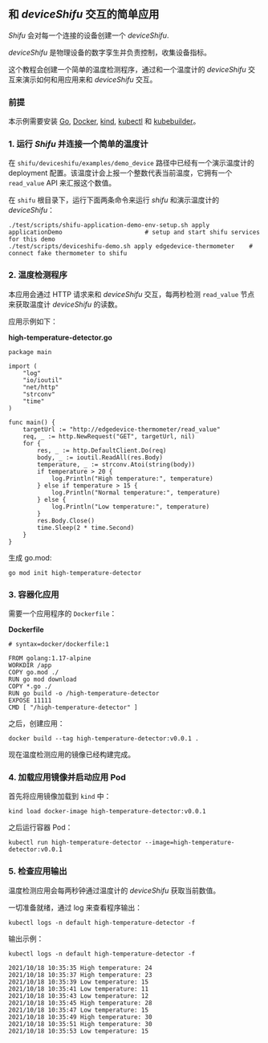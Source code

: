 ## 和 *deviceShifu* 交互的简单应用
*Shifu* 会对每一个连接的设备创建一个 *deviceShifu*.

*deviceShifu* 是物理设备的数字孪生并负责控制，收集设备指标。

这个教程会创建一个简单的温度检测程序，通过和一个温度计的 *deviceShifu* 交互来演示如何和用应用来和 *deviceShifu* 交互。

### 前提
本示例需要安装 [Go](https://golang.org/dl/), [Docker](https://docs.docker.com/get-docker/), [kind](https://kubernetes.io/docs/tasks/tools/), [kubectl](https://kubernetes.io/docs/tasks/tools/) 和 [kubebuilder](https://github.com/kubernetes-sigs/kubebuilder)。

### 1. 运行 *Shifu* 并连接一个简单的温度计
在 `shifu/deviceshifu/examples/demo_device` 路径中已经有一个演示温度计的 deployment 配置。该温度计会上报一个整数代表当前温度，它拥有一个 `read_value` API 来汇报这个数值。

在 `shifu` 根目录下，运行下面两条命令来运行 *shifu* 和演示温度计的 *deviceShifu*：

```
./test/scripts/shifu-application-demo-env-setup.sh apply applicationDemo                       # setup and start shifu services for this demo
./test/scripts/deviceshifu-demo.sh apply edgedevice-thermometer    # connect fake thermometer to shifu
```
### 2. 温度检测程序
本应用会通过 HTTP 请求来和 *deviceShifu* 交互，每两秒检测 `read_value` 节点来获取温度计 *deviceShifu* 的读数。

应用示例如下：

**high-temperature-detector.go**
```
package main

import (
	"log"
	"io/ioutil"
	"net/http"
	"strconv"
	"time"
)

func main() {
	targetUrl := "http://edgedevice-thermometer/read_value"
	req, _ := http.NewRequest("GET", targetUrl, nil)
	for {
		res, _ := http.DefaultClient.Do(req)
		body, _ := ioutil.ReadAll(res.Body)
		temperature, _ := strconv.Atoi(string(body))
		if temperature > 20 {
			log.Println("High temperature:", temperature)
		} else if temperature > 15 {
			log.Println("Normal temperature:", temperature)
		} else {
			log.Println("Low temperature:", temperature)
		}
		res.Body.Close()
		time.Sleep(2 * time.Second)
	}
}
```

生成 go.mod:
```
go mod init high-temperature-detector
```
### 3. 容器化应用
需要一个应用程序的 `Dockerfile`：

**Dockerfile**
```
# syntax=docker/dockerfile:1

FROM golang:1.17-alpine
WORKDIR /app
COPY go.mod ./
RUN go mod download
COPY *.go ./
RUN go build -o /high-temperature-detector
EXPOSE 11111
CMD [ "/high-temperature-detector" ] 
```

之后，创建应用：

```
docker build --tag high-temperature-detector:v0.0.1 .
```

现在温度检测应用的镜像已经构建完成。

### 4. 加载应用镜像并启动应用 Pod

首先将应用镜像加载到 `kind` 中：
```
kind load docker-image high-temperature-detector:v0.0.1
```

之后运行容器 Pod：
```
kubectl run high-temperature-detector --image=high-temperature-detector:v0.0.1
```

### 5. 检查应用输出

温度检测应用会每两秒钟通过温度计的 *deviceShifu* 获取当前数值。

一切准备就绪，通过 log 来查看程序输出：

```
kubectl logs -n default high-temperature-detector -f
```

输出示例：
```
kubectl logs -n default high-temperature-detector -f

2021/10/18 10:35:35 High temperature: 24
2021/10/18 10:35:37 High temperature: 23
2021/10/18 10:35:39 Low temperature: 15
2021/10/18 10:35:41 Low temperature: 11
2021/10/18 10:35:43 Low temperature: 12
2021/10/18 10:35:45 High temperature: 28
2021/10/18 10:35:47 Low temperature: 15
2021/10/18 10:35:49 High temperature: 30
2021/10/18 10:35:51 High temperature: 30
2021/10/18 10:35:53 Low temperature: 15

